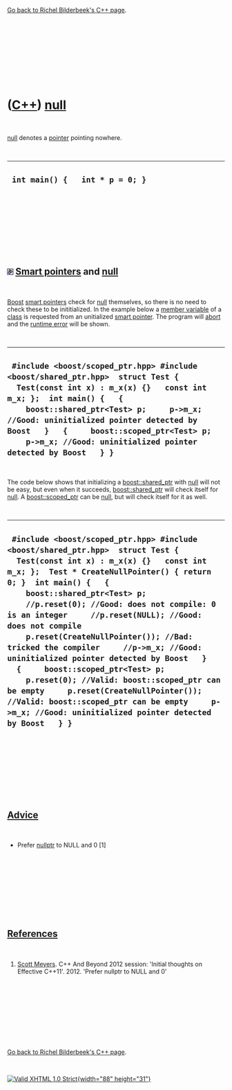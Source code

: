 

[Go back to Richel Bilderbeek's C++ page](Cpp.htm).

 

 

 

 

 

([C++](Cpp.htm)) [null](CppNull.htm)
====================================

 

[null](CppNull.htm) denotes a [pointer](CppPointer.htm) pointing
nowhere.

 

  ----------------------------------
  ` int main() {   int * p = 0; }`
  ----------------------------------

 

 

 

 

 

![Boost](PicBoost.png) [Smart pointers](CppSmartPointer.htm) and [null](CppNull.htm)
------------------------------------------------------------------------------------

 

[Boost](CppBoost.htm) [smart pointers](CppSmartPointer.htm) check for
[null](CppNull.htm) themselves, so there is no need to check these to be
inititialized. In the example below a [member
variable](CppMemberVariable.htm) of a [class](CppClass.htm) is requested
from an unitialized [smart pointer](CppSmartPointer.htm). The program
will [abort](CppAbort.htm) and the [runtime error](CppRuntimeError.htm)
will be shown.

 

  -------------------------------------------------------------------------------------------------------------------------------------------------------------------------------------------------------------------------------------------------------------------------------------------------------------------------------------------------------------
  ` #include <boost/scoped_ptr.hpp> #include <boost/shared_ptr.hpp>  struct Test {   Test(const int x) : m_x(x) {}   const int m_x; };  int main() {   {     boost::shared_ptr<Test> p;     p->m_x; //Good: uninitialized pointer detected by Boost   }   {     boost::scoped_ptr<Test> p;     p->m_x; //Good: uninitialized pointer detected by Boost   } }`
  -------------------------------------------------------------------------------------------------------------------------------------------------------------------------------------------------------------------------------------------------------------------------------------------------------------------------------------------------------------

 

The code below shows that initializing a
[boost::shared\_ptr](CppShared_ptr.htm) with [null](CppNull.htm) will
not be easy, but even when it succeeds,
[boost::shared\_ptr](CppShared_ptr.htm) will check itself for
[null](CppNull.htm). A [boost::scoped\_ptr](CppScoped_ptr.htm) can be
[null](CppNull.htm), but will check itself for it as well.

 

  -------------------------------------------------------------------------------------------------------------------------------------------------------------------------------------------------------------------------------------------------------------------------------------------------------------------------------------------------------------------------------------------------------------------------------------------------------------------------------------------------------------------------------------------------------------------------------------------------------------------------------------------------------------------------------------------------------------------
  ` #include <boost/scoped_ptr.hpp> #include <boost/shared_ptr.hpp>  struct Test {   Test(const int x) : m_x(x) {}   const int m_x; };  Test * CreateNullPointer() { return 0; }  int main() {   {     boost::shared_ptr<Test> p;     //p.reset(0); //Good: does not compile: 0 is an integer     //p.reset(NULL); //Good: does not compile     p.reset(CreateNullPointer()); //Bad: tricked the compiler     //p->m_x; //Good: uninitialized pointer detected by Boost   }   {     boost::scoped_ptr<Test> p;     p.reset(0); //Valid: boost::scoped_ptr can be empty     p.reset(CreateNullPointer()); //Valid: boost::scoped_ptr can be empty     p->m_x; //Good: uninitialized pointer detected by Boost   } }`
  -------------------------------------------------------------------------------------------------------------------------------------------------------------------------------------------------------------------------------------------------------------------------------------------------------------------------------------------------------------------------------------------------------------------------------------------------------------------------------------------------------------------------------------------------------------------------------------------------------------------------------------------------------------------------------------------------------------------

 

 

 

 

 

[Advice](CppAdvice.htm)
-----------------------

 

-   Prefer [nullptr](CppNullptr.htm) to NULL and 0 \[1\]

 

 

 

 

 

[References](CppReferences.htm)
-------------------------------

 

1.  [Scott Meyers](CppScottMeyers.htm). C++ And Beyond 2012 session:
    'Initial thoughts on Effective C++11'. 2012. 'Prefer nullptr to NULL
    and 0'

 

 

 

 

 

[Go back to Richel Bilderbeek's C++ page](Cpp.htm).



 

[![Valid XHTML 1.0 Strict](valid-xhtml10.png){width="88"
height="31"}](http://validator.w3.org/check?uri=referer)
